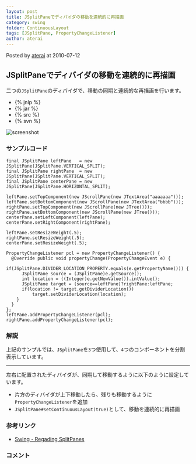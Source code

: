 ```yaml
---
layout: post
title: JSplitPaneでディバイダの移動を連続的に再描画
category: swing
folder: ContinuousLayout
tags: [JSplitPane, PropertyChangeListener]
author: aterai
---
```


Posted by [aterai](http://terai.xrea.jp/aterai.html) at 2010-07-12

## JSplitPaneでディバイダの移動を連続的に再描画
二つの`JSplitPane`のディバイダで、移動の同期と連続的な再描画を行います。

- {% jnlp %}
- {% jar %}
- {% src %}
- {% svn %}

<!-- dummy comment line for breaking list -->

![screenshot](https://lh4.googleusercontent.com/_9Z4BYR88imo/TQTKL-SYs6I/AAAAAAAAAVk/pXv9HlMSLf0/s800/ContinuousLayout.png)

### サンプルコード
<pre class="prettyprint"><code>final JSplitPane leftPane   = new JSplitPane(JSplitPane.VERTICAL_SPLIT);
final JSplitPane rightPane  = new JSplitPane(JSplitPane.VERTICAL_SPLIT);
final JSplitPane centerPane = new JSplitPane(JSplitPane.HORIZONTAL_SPLIT);

leftPane.setTopComponent(new JScrollPane(new JTextArea("aaaaaaa")));
leftPane.setBottomComponent(new JScrollPane(new JTextArea("bbbb")));
rightPane.setTopComponent(new JScrollPane(new JTree()));
rightPane.setBottomComponent(new JScrollPane(new JTree()));
centerPane.setLeftComponent(leftPane);
centerPane.setRightComponent(rightPane);

leftPane.setResizeWeight(.5);
rightPane.setResizeWeight(.5);
centerPane.setResizeWeight(.5);

PropertyChangeListener pcl = new PropertyChangeListener() {
  @Override public void propertyChange(PropertyChangeEvent e) {
    if(JSplitPane.DIVIDER_LOCATION_PROPERTY.equals(e.getPropertyName())) {
      JSplitPane source = (JSplitPane)e.getSource();
      int location = ((Integer)e.getNewValue()).intValue();
      JSplitPane target = (source==leftPane)?rightPane:leftPane;
      if(location != target.getDividerLocation())
          target.setDividerLocation(location);
    }
  }
};
leftPane.addPropertyChangeListener(pcl);
rightPane.addPropertyChangeListener(pcl);
</code></pre>

### 解説
上記のサンプルでは、`JSplitPane`を`3`つ使用して、`4`つのコンポーネントを分割表示しています。

- - - -
左右に配置されたディバイダが、同期して移動するように以下のように設定しています。

- 片方のディバイダが上下移動したら、残りも移動するように`PropertyChangeListener`を追加
- `JSplitPane#setContinuousLayout(true)`として、移動を連続的に再描画

<!-- dummy comment line for breaking list -->

### 参考リンク
- [Swing - Regading SplitPanes](https://forums.oracle.com/thread/1376808)

<!-- dummy comment line for breaking list -->

### コメント
